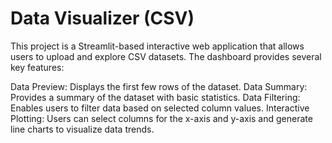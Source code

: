 # Data Visualizer (CSV)
This project is a Streamlit-based interactive web application that allows users to upload and explore CSV datasets. The dashboard provides several key features:

Data Preview: Displays the first few rows of the dataset.
Data Summary: Provides a summary of the dataset with basic statistics.
Data Filtering: Enables users to filter data based on selected column values.
Interactive Plotting: Users can select columns for the x-axis and y-axis and generate line charts to visualize data trends.
